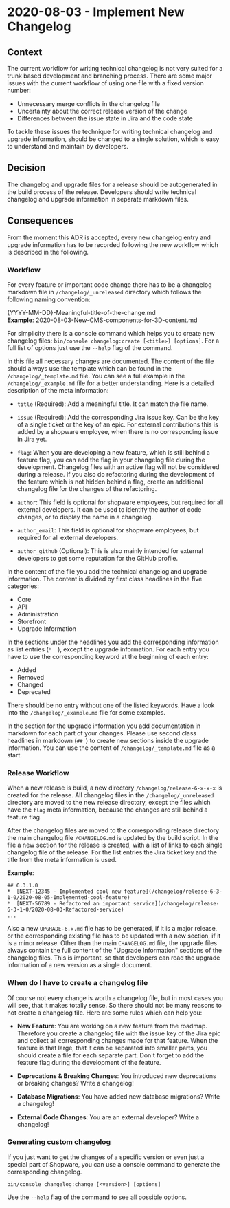 # 2020-08-03 - Implement New Changelog

## Context
The current workflow for writing technical changelog is not very suited for a trunk based development and branching process. There are some major issues with the current workflow of using one file with a fixed version number:

*  Unnecessary merge conflicts in the changelog file
*  Uncertainty about the correct release version of the change
*  Differences between the issue state in Jira and the code state

To tackle these issues the technique for writing technical changelog and upgrade information, should be changed to a single solution, which is easy to understand and maintain by developers.

## Decision
The changelog and upgrade files for a release should be autogenerated in the build process of the release. Developers should write technical changelog and upgrade information in separate markdown files.

## Consequences
From the moment this ADR is accepted, every new changelog entry and upgrade information has to be recorded following the new workflow which is described in the following.

### Workflow
For every feature or important code change there has to be a changelog markdown file in `/changelog/_unreleased` directory which follows the following naming convention:

{YYYY-MM-DD}-Meaningful-title-of-the-change.md  
**Example**: 2020-08-03-New-CMS-components-for-3D-content.md

For simplicity there is a console command which helps you to create new changelog files: `bin/console changelog:create [<title>] [options]`. For a full list of options just use the `--help` flag of the command.

In this file all necessary changes are documented. The content of the file should always use the template which can be found in the `/changelog/_template.md` file. You can see a full example in the `/changelog/_example.md` file for a better understanding. Here is a detailed description of the meta information:

*  `title` (Required): Add a meaningful title. It can match the file name.  
 
*  `issue` (Required): Add the corresponding Jira issue key. Can be the key of a single ticket or the key of an epic. For external contributions this is added by a shopware employee, when there is no corresponding issue in Jira yet.

*  `flag`: When you are developing a new feature, which is still behind a feature flag, you can add the flag in your changelog file during the development. Changelog files with an active flag will not be considered during a release. If you also do refactoring during the development of the feature which is not hidden behind a flag, create an additional changelog file for the changes of the refactoring.  

*  `author`: This field is optional for shopware employees, but required for all external developers. It can be used to identify the author of code changes, or to display the name in a changelog.  

*  `author_email`: This field is optional for shopware employees, but required for all external developers.  

*  `author_github` (Optional): This is also mainly intended for external developers to get some reputation for the GitHub profile.  

In the content of the file you add the technical changelog and upgrade information. The content is divided by first class headlines in the five categories:

*  Core
*  API
*  Administration
*  Storefront
*  Upgrade Information

In the sections under the headlines you add the corresponding information as list entries (`*  `), except the upgrade information. For each entry you have to use the corresponding keyword at the beginning of each entry: 

*  Added
*  Removed
*  Changed
*  Deprecated

There should be no entry without one of the listed keywords. Have a look into the `/changelog/_example.md` file for some examples.

In the section for the upgrade information you add documentation in markdown for each part of your changes. Please use second class headlines in markdown (`## `) to create new sections inside the upgrade information. You can use the content of `/changelog/_template.md` file as a start.

### Release Workflow
When a new release is build, a new directory `/changelog/release-6-x-x-x` is created for the release. All changelog files in the `/changelog/_unreleased` directory are moved to the new release directory, except the files which have the `flag` meta information, because the changes are still behind a feature flag.

After the changelog files are moved to the corresponding release directory the main changelog file `/CHANGELOG.md` is updated by the build script. In the file a new section for the release is created, with a list of links to each single changelog file of the release. For the list entries the Jira ticket key and the title from the meta information is used.

**Example**:
```
## 6.3.1.0
*  [NEXT-12345 - Implemented cool new feature](/changelog/release-6-3-1-0/2020-08-05-Implemented-cool-feature)
*  [NEXT-56789 - Refactored an important service](/changelog/release-6-3-1-0/2020-08-03-Refactored-service)
...
```

Also a new `UPGRADE-6.x.md` file has to be generated, if it is a major release, or the corresponding existing file has to be updated with a new section, if it is a minor release. Other than the main `CHANGELOG.md` file, the upgrade files always contain the full content of the "Upgrade Information" sections of the changelog files. This is important, so that developers can read the upgrade information of a new version as a single document.

### When do I have to create a changelog file
Of course not every change is worth a changelog file, but in most cases you will see, that it makes totally sense. So there should not be many reasons to not create a changelog file. Here are some rules which can help you:

*  **New Feature**: You are working on a new feature from the roadmap. Therefore you create a changelog file with the issue key of the Jira epic and collect all corresponding changes made for that feature. When the feature is that large, that it can be separated into smaller parts, you should create a file for each separate part. Don't forget to add the feature flag during the development of the feature.  

*  **Deprecations & Breaking Changes**: You introduced new deprecations or breaking changes? Write a changelog!

*  **Database Migrations**: You have added new database migrations? Write a changelog!

*  **External Code Changes**: You are an external developer? Write a changelog!

### Generating custom changelog
If you just want to get the changes of a specific version or even just a special part of Shopware, you can use a console command to generate the corresponding changelog.

`bin/console changelog:change [<version>] [options]`

Use the `--help` flag of the command to see all possible options.

